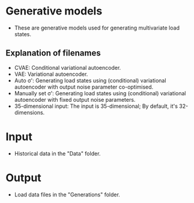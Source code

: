 # Generative models
* These are generative models used for generating multivariate load states.

## Explanation of filenames
* CVAE: Conditional variational autoencoder.
* VAE: Variational autoencoder.
* Auto σ': Generating load states using (conditional) variational autoencoder with output noise parameter co-optimised.
* Manually set σ': Generating load states using (conditional) variational autoencoder with fixed output noise parameters.
* 35-dimensional input: The input is 35-dimensional; By default, it's 32-dimensions.

# Input
- Historical data in the "Data" folder.

# Output
- Load data files in the "Generations" folder.
